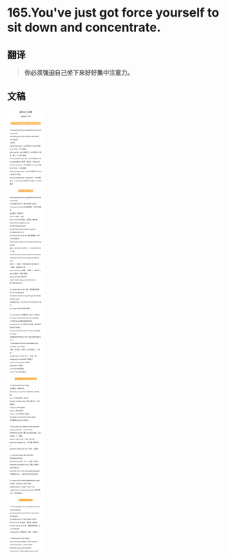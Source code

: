 # 165.You've just got force yourself to sit down and concentrate.

## 翻译

> **你必须强迫自己坐下来好好集中注意力。**

## 文稿

![](img/165.jpg)


